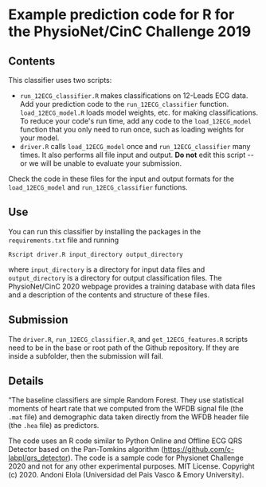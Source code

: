 # Example prediction code for R for the PhysioNet/CinC Challenge 2019

## Contents

This classifier uses two scripts:

* `run_12ECG_classifier.R` makes classifications on 12-Leads ECG data.  Add your prediction code to the `run_12ECG_classifier` function. `load_12ECG_model.R` loads model weights, etc. for making classifications.  To reduce your code's run time, add any code to the `load_12ECG_model` function that you only need to run once, such as loading weights for your model.
* `driver.R` calls `load_12ECG_model` once and `run_12ECG_classifier` many times. It also performs all file input and output.  **Do not** edit this script -- or we will be unable to evaluate your submission.

Check the code in these files for the input and output formats for the `load_12ECG_model` and `run_12ECG_classifier` functions.

## Use

You can run this classifier by installing the packages in the `requirements.txt` file and running

    Rscript driver.R input_directory output_directory

where `input_directory` is a directory for input data files and `output_directory` is a directory for output classification files. The PhysioNet/CinC 2020 webpage provides a training database with data files and a description of the contents and structure of these files.

## Submission

The `driver.R`, `run_12ECG_classifier.R`, and `get_12ECG_features.R` scripts need to be in the base or root path of the Github repository. If they are inside a subfolder, then the submission will fail.

## Details
“The baseline classifiers are simple Random Forest. They use statistical moments of heart rate that we computed from the WFDB signal file (the `.mat` file) and demographic data taken directly from the WFDB header file (the `.hea` file) as predictors. 

The code uses an R code similar to Python Online and Offline ECG QRS Detector based on the Pan-Tomkins algorithm (https://github.com/c-labpl/qrs_detector). The code is a sample code for Physionet Challenge 2020 and not for any other experimental purposes. 
MIT License. Copyright (c) 2020. Andoni Elola (Universidad del Pais Vasco & Emory University).
